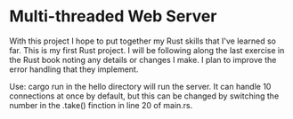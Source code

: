 # Multi-threaded Web Server
With this project I hope to put together my Rust skills that I've learned so far. This is my first Rust project. I will be following along the last exercise in the Rust book noting any details or changes I make. I plan to improve the error handling that they implement.

Use: cargo run in the hello directory will run the server. It can handle 10 connections at once by default, but this can be changed by switching the number in the .take() finction in line 20 of main.rs.